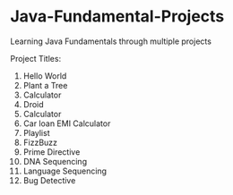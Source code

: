 # Java-Fundamental-Projects
Learning Java Fundamentals through multiple projects

Project Titles:
1. Hello World
2. Plant a Tree
3. Calculator
4. Droid
5. Calculator
6. Car loan EMI Calculator
7. Playlist
8. FizzBuzz
9. Prime Directive
10. DNA Sequencing
11. Language Sequencing
12. Bug Detective
